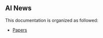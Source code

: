 ## AI News

This documentation is organized as followed:

- [Papers](https://tinyzqh.github.io/AINews/Papers)